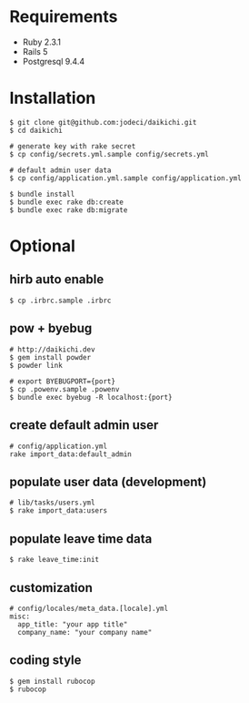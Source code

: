 # Requirements

* Ruby 2.3.1
* Rails 5
* Postgresql 9.4.4

# Installation

```
$ git clone git@github.com:jodeci/daikichi.git  
$ cd daikichi
  
# generate key with rake secret
$ cp config/secrets.yml.sample config/secrets.yml  

# default admin user data
$ cp config/application.yml.sample config/application.yml  

$ bundle install  
$ bundle exec rake db:create  
$ bundle exec rake db:migrate  
```

# Optional

## hirb auto enable
```
$ cp .irbrc.sample .irbrc
```

## pow + byebug

```
# http://daikichi.dev
$ gem install powder
$ powder link

# export BYEBUGPORT={port}
$ cp .powenv.sample .powenv 
$ bundle exec byebug -R localhost:{port}
```

## create default admin user

```
# config/application.yml
rake import_data:default_admin
```

## populate user data (development)

```
# lib/tasks/users.yml
$ rake import_data:users
```

## populate leave time data

```
$ rake leave_time:init
```

## customization

```
# config/locales/meta_data.[locale].yml
misc:
  app_title: "your app title"
  company_name: "your company name"
```

## coding style

```
$ gem install rubocop
$ rubocop
```